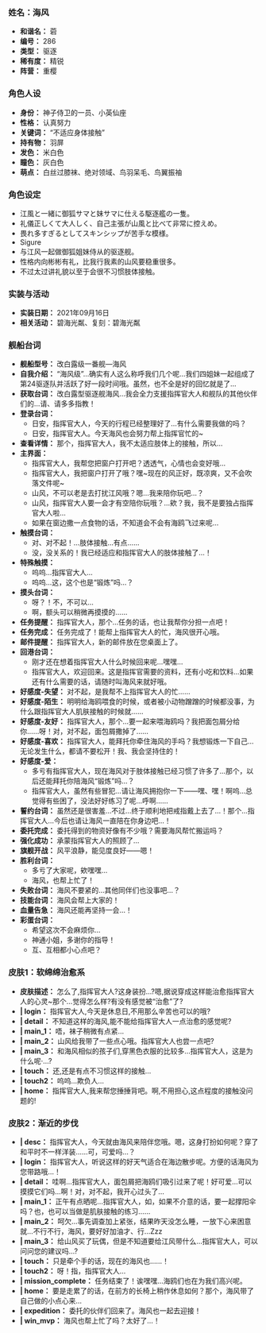 ### 姓名：海风
* **和谐名：** 菪
* **编号：** 286
* **类型：** 驱逐
* **稀有度：** 精锐
* **阵营：** 重樱


### 角色人设
* **身份：** 神子侍卫的一员、小英仙座
* **性格：** 认真努力
* **关键词：** “不适应身体接触”
* **持有物：** 羽屏
* **发色：** 米白色
* **瞳色：** 灰白色
* **萌点：** 白丝过膝袜、绝对领域、鸟羽呆毛、鸟翼振袖


### 角色设定
* 江風と一緒に御狐サマと妹サマに仕える駆逐艦の一隻。
* 礼儀正しくて大人しく、自己主張が山風と比べて非常に控えめ。
* 畏れ多すぎるとしてスキンシップが苦手な模様。
* Sigure
* 与江风一起做御狐姐妹侍从的驱逐舰。
* 性格内向彬彬有礼，比我行我素的山风要稳重很多。
* 不过太过讲礼貌以至于会很不习惯肢体接触。


### 实装与活动
* **实装日期：** 2021年09月16日
* **相关活动：** 碧海光粼、复刻：碧海光粼


### 舰船台词
* **舰船型号：** 改白露级一番舰—海风
* **自我介绍：** “海风级”…确实有人这么称呼我们几个呢…我们四姐妹一起组成了第24驱逐队并活跃了好一段时间哦。虽然，也不全是好的回忆就是了…
* **获取台词：** 改白露型驱逐舰海风…我会全力支援指挥官大人和舰队的其他伙伴们的…请、请多多指教！
* **登录台词：**
  * 日安，指挥官大人，今天的行程已经整理好了…有什么需要我做的吗？
  * 日安，指挥官大人。今天海风也会努力帮上指挥官忙的~
* **查看详情：** 那个，指挥官大人，我不太适应肢体上的接触，所以…
* **主界面：**
  * 指挥官大人，我帮您把窗户打开吧？透透气，心情也会变好哦…
  * 指挥官大人，我把窗户打开了哦？嘿~现在的风正好，既凉爽，又不会吹落文件呢~
  * 山风，不可以老是去打扰江风哦？嗯…我来陪你玩吧…？
  * 山风，指挥官大人要一会才有空陪你玩哦？…欸？我，我不是要独占指挥官大人啦…
  * 如果在窗边撒一点食物的话，不知道会不会有海鸥飞过来呢…
* **触摸台词：**
  * 对、对不起！…肢体接触…有点……
  * 没，没关系的！我已经适应和指挥官大人的肢体接触了…！
* **特殊触摸：**
  * 呜呜…指挥官大人…
  * 呜呜…这，这个也是“锻炼”吗…？
* **摸头台词：**
  * 呀？！不，不可以…
  * 啊，额头可以稍微再摸摸的……
* **任务提醒：** 指挥官大人，那个…任务的话，也让我帮你分担一点吧！
* **任务完成：** 任务完成了！能帮上指挥官大人的忙，海风很开心哦。
* **邮件提醒：** 指挥官大人，新的邮件放在您桌面上了。
* **回港台词：**
  * 刚才还在想着指挥官大人什么时候回来呢…嘿嘿…
  * 指挥官大人，欢迎回来。这是指挥官需要的资料，还有小吃和饮料…如果还有什么需要的话，请随时叫海风来就好哦。
* **好感度-失望：** 对不起，是我帮不上指挥官大人的忙……
* **好感度-陌生：** 明明给海鸥喂食的时候，或者被小动物蹭蹭的时候都没事，为什么跟指挥官大人肌肤接触的时候就……
* **好感度-友好：** 指挥官大人，那个…要一起来喂海鸥吗？我把面包屑分给你……呀！对，对不起，面包屑撒掉了……
* **好感度-喜欢：** 指挥官大人，能拜托你牵住海风的手吗？我想锻炼一下自己…无论发生什么，都请不要松开！我、我会坚持住的！
* **好感度-爱：**
  * 多亏有指挥官大人，现在海风对于肢体接触已经习惯了许多了…那个，以后还能拜托你陪海风“锻炼”吗…？
  * 指挥官大人，虽然有些冒犯…请让海风拥抱你一下——嘿、嘿！啊呜…总觉得有些困了，没法好好练习了呢…呼啊……
* **誓约台词：** 虽然还是很害羞…不过…终于顺利地把戒指戴上去了…！那个…指挥官大人…今后也请让海风一直陪在你身边吧…！
* **委托完成：** 委托得到的物资好像有不少哦？需要海风帮忙搬运吗？
* **强化成功：** 承蒙指挥官大人的照顾了…
* **旗舰开战：** 风平浪静，能见度良好——嗯！
* **胜利台词：**
  * 多亏了大家呢，欸嘿嘿…
  * 海风，也帮上忙了！
* **失败台词：** 海风不要紧的…其他同伴们也没事吧…？
* **技能台词：** 海风会帮上大家的！
* **血量告急：** 海风还能再坚持一会…！
* **彩蛋台词：**
  * 希望这次不会麻烦你…
  * 神通小姐，多谢你的指导！
  * 互、互相都小心点吧？


### 皮肤1：软绵绵治愈系
* **皮肤描述：** 怎么了,指挥官大人?这身装扮…?嗯,据说穿成这样能治愈指挥官大人的心灵~那个…觉得怎么样?有没有感觉被“治愈”了?
* **| login：** 指挥官大人,今天是休息日,不用那么辛苦也可以的哦?
* **| detail：** 不知道这样的海风,能不能给指挥官大人一点治愈的感觉呢?
* **| main_1：** 唔，袜子稍微有点紧…
* **| main_2：** 山风给我带了一些点心哦。指挥官大人也尝一点吧?
* **| main_3：** 和海风相似的孩子们,穿黑色衣服的比较多…指挥官大人，这是为什么呢·…?
* **| touch：** 还,还是有点不习惯这样的接触…
* **| touch2：** 呜呜…欺负人…
* **| home：** 指挥官大人,我来帮您捶捶背吧。啊,不用担心,这点程度的接触没问题的!


### 皮肤2：渐近的步伐
* **| desc：** 指挥官大人，今天就由海风来陪伴您哦。嗯，这身打扮如何呢？穿了和平时不一样洋装……可，可爱吗…？
* **| login：** 指挥官大人，听说这样的好天气适合在海边散步呢。方便的话海风为您带路哦…！
* **| detail：** 哇啊…指挥官大人，面包屑把海鸥们吸引过来了呢！好可爱…可以摸摸它们吗…啊！对，对不起，我开心过头了…
* **| main_1：** 正午有点晒呢…指挥官大人，如，如果不介意的话，要一起撑阳伞吗？也，也可以当做是肌肤接触的练习……
* **| main_2：** 呵欠…事先调查加上紧张，结果昨天没怎么睡，一放下心来困意就…不行不行，海风，要好好加油才、行…Zzz
* **| main_3：** 给山风买了玩偶，但是不知道要给江风带什么…指挥官大人，可以问问您的建议吗…?
* **| touch：** 只是牵个手的话，现在的海风也……！
* **| touch2：** 呀！指，指挥官大人…
* **| mission_complete：** 任务结束了！诶嘿嘿…海鸥们也在为我们高兴呢。
* **| home：** 要是走累了的话，在前方的长椅上稍作休息如何？那个，海风带了自己做的小点心来…
* **| expedition：** 委托的伙伴们回来了。海风也一起去迎接！
* **| win_mvp：** 海风也帮上忙了吗？太好了…！
